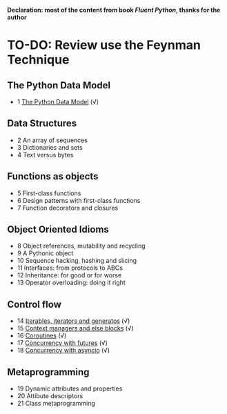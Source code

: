 **Declaration: most of the content from book _Fluent Python_, thanks for the author**

# TO-DO: Review use the Feynman Technique 

## The Python Data Model
- 1 [The Python Data Model](https://github.com/luzzyzhang/my-python-cookbook/tree/master/fluent-python/01-data-model) (√)

## Data Structures
- 2 An array of sequences
- 3 Dictionaries and sets
- 4 Text versus bytes

## Functions as objects
- 5 First-class functions
- 6 Design patterns with first-class functions
- 7 Function decorators and closures

## Object Oriented Idioms
- 8 Object references, mutability and recycling
- 9 A Pythonic object
- 10 Sequence hacking, hashing and slicing
- 11 Interfaces: from protocols to ABCs
- 12 Inheritance: for good or for worse
- 13 Operator overloading: doing it right

## Control flow
- 14 [Iterables, iterators and generatos](https://github.com/luzzyzhang/my-python-cookbook/tree/master/fluent-python/14-it-generator) (√)
- 15 [Context managers and else blocks](https://github.com/luzzyzhang/my-python-cookbook/tree/master/fluent-python/15-context-mngr) (√)
- 16 [Coroutines](https://github.com/luzzyzhang/my-python-cookbook/tree/master/fluent-python/16-coroutine) (√)
- 17 [Concurrency with futures](https://github.com/luzzyzhang/my-python-cookbook/tree/master/fluent-python/17-futures) (√)
- 18 [Concurrency with asyncio](https://github.com/luzzyzhang/my-python-cookbook/tree/master/fluent-python/18-asyncio) (√)

## Metaprogramming

- 19 Dynamic attributes and properties
- 20 Attibute descriptors
- 21 Class metaprogramming
